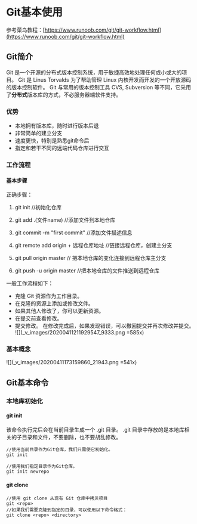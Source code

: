 # Git基本使用
参考菜鸟教程：[https://www.runoob.com/git/git-workflow.html](https://www.runoob.com/git/git-workflow.html)
## Git简介
Git 是一个开源的分布式版本控制系统，用于敏捷高效地处理任何或小或大的项目。
Git 是 Linus Torvalds 为了帮助管理 Linux 内核开发而开发的一个开放源码的版本控制软件。
Git 与常用的版本控制工具 CVS, Subversion 等不同，它采用了**分布式**版本库的方式，不必服务器端软件支持。
### 优势
* 本地拥有版本库，随时进行版本后退
* 非常简单的建立分支
* 速度更快，特别是熟悉git命令后
* 指定和若干不同的远端代码仓库进行交互
### 工作流程
#### 基本步骤
正确步骤：
1. git init //初始化仓库

2. git add .(文件name) //添加文件到本地仓库

3. git commit -m "first commit" //添加文件描述信息

4. git remote add origin + 远程仓库地址 //链接远程仓库，创建主分支

5. git pull origin master // 把本地仓库的变化连接到远程仓库主分支

6. git push -u origin master //把本地仓库的文件推送到远程仓库

一般工作流程如下：
+ 克隆 Git 资源作为工作目录。
+ 在克隆的资源上添加或修改文件。
+ 如果其他人修改了，你可以更新资源。
+ 在提交前查看修改。
+ 提交修改。
在修改完成后，如果发现错误，可以撤回提交并再次修改并提交。
![](_v_images/20200411211929547_9333.png =585x)
### 基本概念
![](_v_images/20200411173159860_21943.png =541x)
## Git基本命令
### 本地库初始化
#### git init
该命令执行完后会在当前目录生成一个 .git 目录。
.git 目录中存放的是本地库相关的子目录和文件，不要删除，也不要胡乱修改。

```
//使用当前目录作为Git仓库，我们只需使它初始化。
git init

//使用我们指定目录作为Git仓库。
git init newrepo
```

#### git clone
```
//使用 git clone 从现有 Git 仓库中拷贝项目
git <repo>
//如果我们需要克隆到指定的目录，可以使用以下命令格式：
git clone <repo> <directory>
```
